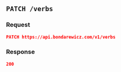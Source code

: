 ## `PATCH /verbs`

### Request

```json
PATCH https://api.bondarewicz.com/v1/verbs
```

### Response

```json
200
```